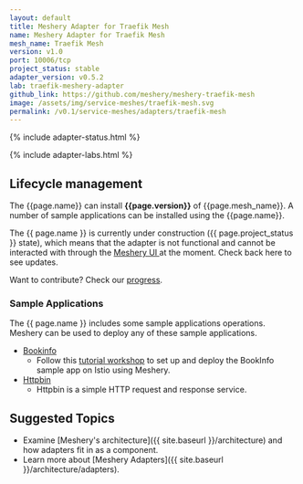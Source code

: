 ```yaml
---
layout: default
title: Meshery Adapter for Traefik Mesh
name: Meshery Adapter for Traefik Mesh
mesh_name: Traefik Mesh
version: v1.0
port: 10006/tcp
project_status: stable
adapter_version: v0.5.2
lab: traefik-meshery-adapter
github_link: https://github.com/meshery/meshery-traefik-mesh
image: /assets/img/service-meshes/traefik-mesh.svg
permalink: /v0.1/service-meshes/adapters/traefik-mesh
---
```


{% include adapter-status.html %}

{% include adapter-labs.html %}

## Lifecycle management

The {{page.name}} can install **{{page.version}}** of {{page.mesh_name}}. A number of sample applications can be installed using the {{page.name}}.

The {{ page.name }} is currently under construction ({{ page.project_status }} state), which means that the adapter is not functional and cannot be interacted with through the <a href="{{ site.baseurl }}installation#6-you-will-now-be-directed-to-the-meshery-ui"> Meshery UI </a>at the moment. Check back here to see updates.

Want to contribute? Check our [progress]({{page.github_link}}).

### Sample Applications

The {{ page.name }} includes some sample applications operations. Meshery can be used to deploy any of these sample applications.

- [Bookinfo]({{site.baseurl}}/guides/sample-apps#bookinfo)
  - Follow this [tutorial workshop](https://github.com/layer5io/istio-service-mesh-workshop/blob/master/lab-2/README.md) to set up and deploy the BookInfo sample app on Istio using Meshery.
- [Httpbin]({{site.baseurl}}/guides/sample-apps#httpbin)
  - Httpbin is a simple HTTP request and response service.

## Suggested Topics

- Examine [Meshery's architecture]({{ site.baseurl }}/architecture) and how adapters fit in as a component.
- Learn more about [Meshery Adapters]({{ site.baseurl }}/architecture/adapters).
